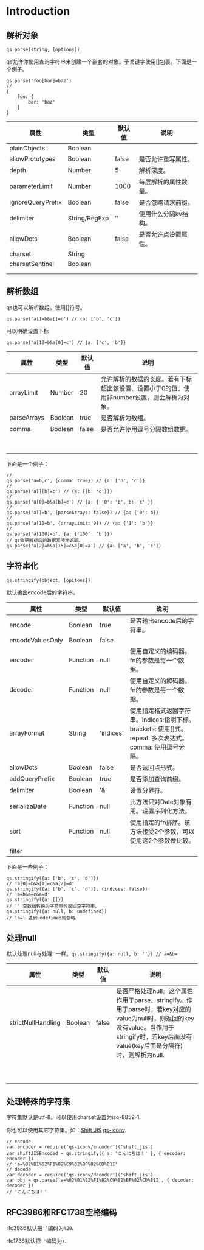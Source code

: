 # Introduction

















## 解析对象

`qs.parse(string, [options])`

qs允许你使用查询字符串来创建一个嵌套的对象。子关键字使用[]包裹。下面是一个例子。

```
qs.parse('foo[bar]=baz')
// 
{
    foo: {
        bar: 'baz'
    }
}
```

| 属性              | 类型          | 默认值 | 说明                 |
| ----------------- | ------------- | ------ | -------------------- |
| plainObjects      | Boolean       |        |                      |
| allowPrototypes   | Boolean       | false  | 是否允许重写属性。   |
| depth             | Number        | 5      | 解析深度。           |
| parameterLimit    | Number        | 1000   | 每层解析的属性数量。 |
| ignoreQueryPrefix | Boolean       | false  | 是否忽略请求前缀。   |
| delimiter         | String/RegExp | ''     | 使用什么分隔kv结构。 |
| allowDots         | Boolean       | false  | 是否允许点设置属性。 |
| charset           | String        |        |                      |
| charsetSentinel   | Boolean       |        |                      |
|                   |               |        |                      |
|                   |               |        |                      |

## 解析数组

qs也可以解析数组。使用[]符号。

```
qs.parse('a[]=b&a[]=c') // {a: ['b', 'c']}
```

可以明确设置下标

```
qs.parse('a[1]=b&a[0]=c') // {a: ['c', 'b']}
```

| 属性        | 类型    | 默认值 | 说明                                                         |
| ----------- | ------- | ------ | ------------------------------------------------------------ |
| arrayLimit  | Number  | 20     | 允许解析的数据的长度。若有下标超出该设置、设置小于0的值、使用非number设置，则会解析为对象。 |
| parseArrays | Boolean | true   | 是否解析为数组。                                             |
| comma       | Boolean | false  | 是否允许使用逗号分隔数组数据。                               |
|             |         |        |                                                              |
|             |         |        |                                                              |
|             |         |        |                                                              |
|             |         |        |                                                              |
|             |         |        |                                                              |
|             |         |        |                                                              |
|             |         |        |                                                              |
|             |         |        |                                                              |

下面是一个例子：

```
// 
qs.parse('a=b,c', {comma: true}) // {a: ['b', 'c']}
// 
qs.parse('a[][b]=c') // {a: [{b: 'c'}]}
// 
qs.parse('a[0]=b&a[b]=c') // {a: { '0': 'b', b: 'c' }}
// 
qs.parse('a[]=b', {parseArrays: false}) // {a: {'0': b}}
//
qs.parse('a[1]=b', {arrayLimit: 0}) // {a: {'1': 'b'}}
//
qs.parse('a[100]=b', {a: {'100': 'b'}})
// qs会把解析后的数据紧凑地返回。
qs.parse('a[2]=b&a[15]=c&a[0]=a') // {a: ['a', 'b', 'c']}
```

## 字符串化

`qs.stringify(object, [opitons])`

默认输出encode后的字符串。

| 属性             | 类型     | 默认值    | 说明                                                         |
| ---------------- | -------- | --------- | ------------------------------------------------------------ |
| encode           | Boolean  | true      | 是否输出encode后的字符串。                                   |
| encodeValuesOnly | Boolean  | false     |                                                              |
| encoder          | Function | null      | 使用自定义的编码器。fn的参数是每一个数据。                   |
| decoder          | Function | null      | 使用自定义的解码器。fn的参数是每一个数据。                   |
| arrayFormat      | String   | 'indices' | 使用指定格式返回字符串。indices:指明下标。brackets: 使用[]式。 repeat: 多次表达式。 comma: 使用逗号分隔。 |
| allowDots        | Boolean  | false     | 是否返回点形式。                                             |
| addQueryPrefix   | Boolean  | true      | 是否添加查询前缀。                                           |
| delimiter        | Boolean  | '&'       | 设置分界符。                                                 |
| serializaDate    | Function | null      | 此方法只对Date对象有用。设置序列化方法。                     |
| sort             | Function | null      | 使用指定的fn排序。该方法接受2个参数，可以使用这2个参数做比较。 |
| filter           |          |           |                                                              |

下面是一些例子：

```
qs.stringify({a: ['b', 'c', 'd']})
// 'a[0]=b&a[1]=c&a[2]=d'
qs.stringify({a: ['b', 'c', 'd']}, {indices: false})
// 'a=b&a=c&a=d'
qs.stringify({a: []})
// '' 空数组转换为字符串时返回空字符串。
qs.stringify({a: null, b: undefined})
// 'a=' 遇到undefined则忽略。

```

## 处理null

默认处理null与处理''一样。`qs.stringify({a: null, b: ''}) // a=&b=`

| 属性               | 类型    | 默认值 | 说明                                                         |
| ------------------ | ------- | ------ | ------------------------------------------------------------ |
| strictNullHandling | Boolean | false  | 是否严格处理null。这个属性作用于parse、stringify。作用于parse时，若key对应的value为null时，则返回的key没有value。当作用于stringify时，若key后面没有value(key后面是分隔符)时，则解析为null. |
|                    |         |        |                                                              |
|                    |         |        |                                                              |
|                    |         |        |                                                              |
|                    |         |        |                                                              |
|                    |         |        |                                                              |
|                    |         |        |                                                              |
|                    |         |        |                                                              |
|                    |         |        |                                                              |
|                    |         |        |                                                              |
|                    |         |        |                                                              |

## 处理特殊的字符集

字符集默认是utf-8。可以使用charset设置为iso-8859-1.

你也可以使用其它字符集。如：[Shift JIS](<https://en.wikipedia.org/wiki/Shift_JIS>) [qs-iconv](<https://github.com/martinheidegger/qs-iconv>).

```
// encode
var encoder = require('qs-iconv/encoder')('shift_jis')
var shiftJISEncoded = qs.stringify({ a: 'こんにちは！' }, { encoder: encoder })
// 'a=%82%B1%82%F1%82%C9%82%BF%82%CD%81I'
// decode
var decoder = require('qs-iconv/decoder')('shift_jis')
var obj = qs.parse('a=%82%B1%82%F1%82%C9%82%BF%82%CD%81I', { decoder: decoder })
// 'こんにちは！'
```

## RFC3986和RFC1738空格编码

rfc3986默认把`''`编码为`%20`.

rfc1738默认把`''`编码为`+`.


